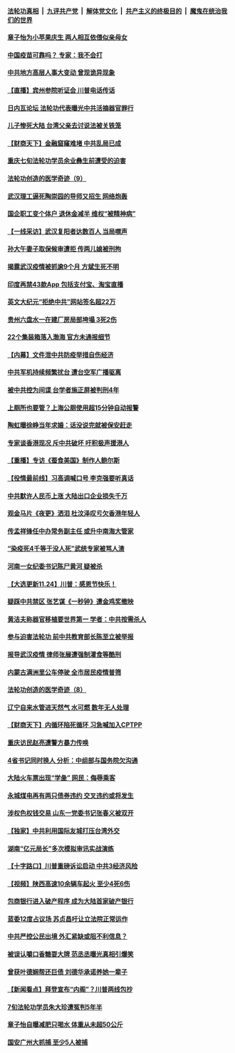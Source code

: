 

####  [法轮功真相](../../../../basic/blob/master/README.md?t=11260531) &nbsp;|&nbsp; [九评共产党](../../../../9ping.md/blob/master/README.md?t=11260531) &nbsp;|&nbsp; [解体党文化](../../../../jtdwh.md/blob/master/README.md?t=11260531)  &nbsp;|&nbsp; [共产主义的终极目的](../../../../gczydzjmd.md/blob/master/README.md?t=11260531) &nbsp;|&nbsp; [魔鬼在统治我们的世界](../../../../mgztzwmdsj.md/blob/master/README.md?t=11260531) 

#### [章子怡为小苹果庆生 两人相互依偎似亲母女](../pages/nsc413/n12575280.md?t=11260531) 

#### [中国疫苗可靠吗？ 专家：我不会打](../pages/nsc413/n12575426.md?t=11260531) 

#### [中共地方高层人事大变动 曾现诡异现象](../pages/nsc413/n12575319.md?t=11260531) 

#### [【直播】宾州参院听证会 川普电话传话](../pages/nsc413/n12574623.md?t=11260531) 

#### [日内瓦论坛 法轮功代表曝光中共活摘器官罪行](../pages/nsc413/n12575062.md?t=11260531) 

#### [儿子惨死大陆 台湾父亲去讨说法被关铁笼](../pages/nsc413/n12575222.md?t=11260531) 

#### [【财商天下】金融窟窿难堵 中共乱局已成](../pages/nsc413/n12575286.md?t=11260531) 

#### [重庆七旬法轮功学员余业彝生前遭受的迫害](../pages/nsc413/n12574450.md?t=11260531) 

#### [法轮功创造的医学奇迹（9）](../pages/nsc413/n12572459.md?t=11260531) 

#### [武汉理工逼死陶崇园的导师又招生 网络炮轰](../pages/nsc413/n12574478.md?t=11260531) 

#### [国企职工变个体户 退休金减半 维权“被精神病”](../pages/nsc413/n12574198.md?t=11260531) 

#### [【一线采访】武汉复阳者达数百人 当局噤声](../pages/nsc413/n12574230.md?t=11260531) 

#### [孙大午妻子取保候审遭拒 传两儿媳被刑拘](../pages/nsc413/n12574184.md?t=11260531) 

#### [揭露武汉疫情被抓逾9个月 方斌生死不明](../pages/nsc413/n12574235.md?t=11260531) 

#### [印度再禁43款App 包括支付宝、淘宝直播](../pages/nsc413/n12573549.md?t=11260531) 

#### [英文大纪元“拒绝中共”网站签名超22万](../pages/nsc413/n12573185.md?t=11260531) 

#### [贵州六盘水一在建厂房局部垮塌 3死2伤](../pages/nsc413/n12574068.md?t=11260531) 

#### [22个集装箱落入渤海 官方未通报细节](../pages/nsc413/n12574109.md?t=11260531) 


#### [【内幕】文件泄中共防疫举措自伤经济](../pages/nsc413/n12570869.md?t=11260531) 

#### [中共军机持续频繁扰台 遭台空军广播驱离](../pages/nsc413/n12573718.md?t=11260531) 

#### [被中共控为间谍 台学者施正屏被判刑4年](../pages/nsc413/n12573591.md?t=11260531) 

#### [上厕所也要管？上海公厕使用超15分钟自动报警](../pages/nsc413/n12573405.md?t=11260531) 

#### [陶虹曝徐峥当年求婚：话没说完就被保安赶走](../pages/nsc413/n12573128.md?t=11260531) 

#### [专家谈香港现况 斥中共破坏 吁积极声援港人](../pages/nsc413/n12572627.md?t=11260531) 

#### [【重播】专访《蚕食美国》制作人鲍尔斯](../pages/nsc413/n12572820.md?t=11260531) 

#### [【役情最前线】习高调喊口号 李克强要听真话](../pages/nsc413/n12572792.md?t=11260531) 

#### [中共默许人民币上涨 大陆出口企业损失千万](../pages/nsc413/n12571625.md?t=11260531) 

#### [观金马片《夜更》洒泪 杜汶泽叹亏欠香港年轻人](../pages/nsc413/n12572786.md?t=11260531) 

#### [传孟祥锋任中办常务副主任 或升中南海大管家](../pages/nsc413/n12572835.md?t=11260531) 

#### [“染疫死4千等于没人死”武统专家被骂人渣](../pages/nsc413/n12572669.md?t=11260531) 

#### [河南一女纪委书记陈尸黄河 疑被杀](../pages/nsc413/n12572620.md?t=11260531) 

#### [【大选更新11.24】川普：感恩节快乐！](../pages/nsc413/n12571687.md?t=11260531) 

#### [疑踩中共禁区 张艺谋《一秒钟》遭金鸡奖撤映](../pages/nsc413/n12572570.md?t=11260531) 

#### [黄洁夫称器官移植要世界第一 学者：中共按需杀人](../pages/nsc413/n12572329.md?t=11260531) 

#### [参与迫害法轮功 前中共教育部长陈至立被举报](../pages/nsc413/n12571825.md?t=11260531) 

#### [报导武汉疫情 律师张展遭强制灌食等酷刑](../pages/nsc413/n12571641.md?t=11260531) 

#### [内蒙古满洲里公车停驶 全市居民疫情普筛](../pages/nsc413/n12572232.md?t=11260531) 

#### [法轮功创造的医学奇迹（8）](../pages/nsc413/n12553339.md?t=11260531) 

#### [辽宁自来水管进天然气 水可燃 数年无人处理](../pages/nsc413/n12571535.md?t=11260531) 

#### [【财商天下】内循环陷死循环 习急喊加入CPTPP](../pages/nsc413/n12572125.md?t=11260531) 

#### [重庆访民赵亮遭警方暴力传唤](../pages/nsc413/n12571546.md?t=11260531) 

#### [4省书记同时换人 分析：中组部与国务院欠沟通](../pages/nsc413/n12571475.md?t=11260531) 

#### [大陆火车票出现“学彘” 网民：侮辱乘客](../pages/nsc413/n12571261.md?t=11260531) 

#### [永城煤电再有两只债券违约 交叉违约或将发生](../pages/nsc413/n12571027.md?t=11260531) 

#### [涉权色权钱交易 山东一党委书记张春义被双开](../pages/nsc413/n12571078.md?t=11260531) 

#### [【独家】中共利用国际友城打压台湾外交](../pages/nsc413/n12554797.md?t=11260531) 

#### [湖南“亿元局长”多次模拟审讯实战演练](../pages/nsc413/n12571163.md?t=11260531) 

#### [【十字路口】川普重磅诉讼启动 中共3经济风险](../pages/nsc413/n12570992.md?t=11260531) 

#### [【视频】陕西高速10余辆车起火 至少4死6伤](../pages/nsc413/n12571025.md?t=11260531) 


#### [包商银行进入破产程序 成为大陆首家破产银行](../pages/nsc413/n12570580.md?t=11260531) 

#### [蓝委12度占议场 苏贞昌吁让立法院正常运作](../pages/nsc413/n12570794.md?t=11260531) 

#### [中共严控公民出境 外汇紧缺或阻不利信息？](../pages/nsc413/n12570227.md?t=11260531) 

#### [被误认嚼口香糖耍大牌 范丞丞曝光真相引爆笑](../pages/nsc413/n12570674.md?t=11260531) 

#### [曾获叶德娴帮还巨债 刘德华承诺养她一辈子](../pages/nsc413/n12570274.md?t=11260531) 

#### [【新闻看点】拜登宣布“内阁”？川普两线包抄](../pages/nsc413/n12570476.md?t=11260531) 

#### [7旬法轮功学员朱大珍遭冤判5年半](../pages/nsc413/n12569929.md?t=11260531) 

#### [章子怡自曝减肥只喝水 体重从未超50公斤](../pages/nsc413/n12570098.md?t=11260531) 

#### [国安广州大抓捕 至少5人被捕](../pages/nsc413/n12570360.md?t=11260531) 

